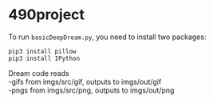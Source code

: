 # 490project

To run `basicDeepDream.py`, you need to install two packages:
```
pip3 install pillow
pip3 install IPython
```

Dream code reads   
-gifs from imgs/src/gif, outputs to imgs/out/gif  
-pngs from imgs/src/png, outputs to imgs/out/png
